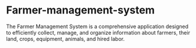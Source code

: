 # Farmer-management-system
The Farmer Management System is a comprehensive application designed to efficiently collect, manage, and organize information about farmers, their land, crops, equipment, animals, and hired labor.

